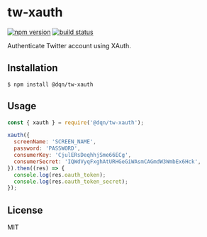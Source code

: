# tw-xauth

[![npm version](https://img.shields.io/npm/v/@dqn/tw-xauth.svg)](https://www.npmjs.com/package/@dqn/tw-xauth)
[![build status](https://github.com/dqn/tw-xauth/workflows/build/badge.svg)](https://github.com/dqn/tw-xauth/actions)

Authenticate Twitter account using XAuth.

## Installation

```
$ npm install @dqn/tw-xauth
```

## Usage

```js
const { xauth } = require('@dqn/tw-xauth');

xauth({
  screenName: 'SCREEN_NAME',
  password: 'PASSWORD',
  consumerKey: 'CjulERsDeqhhjSme66ECg',
  consumerSecret: 'IQWdVyqFxghAtURHGeGiWAsmCAGmdW3WmbEx6Hck',
}).then((res) => {
  console.log(res.oauth_token);
  console.log(res.oauth_token_secret);
});
```

## License

MIT
